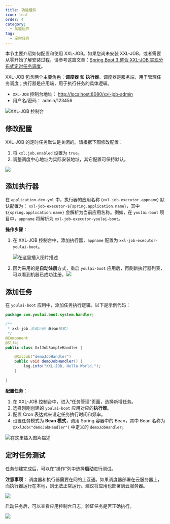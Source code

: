 ```yaml
---
title: 功能组件
icon: leaf
order: 4
category:
  - 功能组件
tag:
  - 定时任务
---
```



本节主要介绍如何配置和使用 XXL-JOB。如果您尚未安装 XXL-JOB，或者需要从零开始了解安装过程，请参考这篇文章：[Spring Boot 3 整合 XXL-JOB 实现分布式定时任务调度](https://youlai.blog.csdn.net/article/details/134159913)。

XXL-JOB 包含两个主要角色：**调度器** 和 **执行器**。调度器是服务端，用于管理任务调度；执行器是应用端，用于执行任务的具体逻辑。

- `XXL-JOB` 控制台地址： [http://localhost:8080/xxl-job-admin](http://localhost:8080/xxl-job-admin)
- 用户名/密码： admin/123456



![XXL-JOB 控制台](https://i-blog.csdnimg.cn/img_convert/26e69b5d5fd1225fa07bb8ddd7f2b974.png)



## 修改配置

XXL-JOB 的定时任务默认是关闭的。请根据下图修改配置：

1. 将 `xxl.job.enabled` 设置为 `true`。
2. 调整调度中心地址为实际安装地址，其它配置可保持默认。

![](https://i-blog.csdnimg.cn/img_convert/e8710e994d726e54f242bcb7ade8e153.png) 

## 添加执行器

在 `application-dev.yml` 中，执行器的应用名称 (`xxl.job.executor.appname`) 默认配置为：
`xxl-job-executor-${spring.application.name}`，其中 `${spring.application.name}` 会解析为当前应用名称。例如，在 `youlai-boot` 项目中，`appname` 将解析为 `xxl-job-executor-youlai-boot`。

**操作步骤**：

1. 在 XXL-JOB 控制台中，添加执行器，`appname` 配置为 `xxl-job-executor-youlai-boot`。

   ![在这里插入图片描述](https://i-blog.csdnimg.cn/direct/a94e4829446b4936b613d6b9839548b7.png)


2. 因为采用的是**自动注册**方式，重启 `youlai-boot` 应用后，再刷新执行器列表，可以看到机器已成功注册。![](https://i-blog.csdnimg.cn/img_convert/7d0591e5ee937b6678b056f00e4189be.png)

## 添加任务

在 `youlai-boot` 应用中，添加任务执行逻辑。以下是示例代码：

```java
package com.youlai.boot.system.handler;

/**
 * xxl-job 测试示例（Bean模式）
 */
@Component
@Slf4j
public class XxlJobSampleHandler {

    @XxlJob("demoJobHandler")
    public void demoJobHandler() {
        log.info("XXL-JOB, Hello World.");
    }
    
}
```

**配置任务**：

1. 在 XXL-JOB 控制台中，进入“任务管理”页面，选择新增任务。
2. 选择刚刚创建的 `youlai-boot` 应用对应的**执行器**。
3. 配置 Cron 表达式来设定任务执行时间和频率。
4. 设置任务模式为 **Bean 模式**，调用 Spring 容器中的 Bean，其中 Bean 名称为 `@XxlJob("demoJobHandler")` 中定义的 `demoJobHandler`。

![在这里插入图片描述](https://i-blog.csdnimg.cn/direct/2790f1145b3d4f13929cc6abd7044bcc.png)
 



## 定时任务测试

任务创建完成后，可以在“操作”列中选择**启动**进行测试。

**注意事项**：
调度器和执行器需要在网络上互通。如果调度器部署在云服务器上，而执行器运行在本地，则无法正常运行。建议将应用也部署到云服务器。

![](https://i-blog.csdnimg.cn/img_convert/54de68219a03c363b0b5ee2e3de1163b.png)

启动任务后，可以查看应用控制台日志，验证任务是否正确执行。

![](https://i-blog.csdnimg.cn/img_convert/b4e51649b223dde14295e7b3a61b7aa1.png)